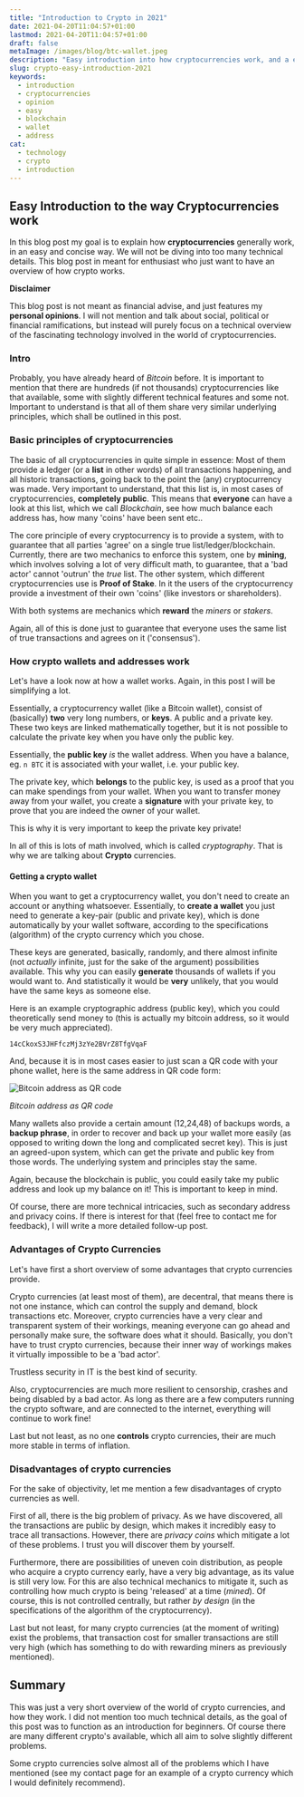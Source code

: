 ```yaml
---
title: "Introduction to Crypto in 2021"
date: 2021-04-20T11:04:57+01:00
lastmod: 2021-04-20T11:04:57+01:00
draft: false
metaImage: /images/blog/btc-wallet.jpeg
description: "Easy introduction into how cryptocurrencies work, and a easy and concise way. All cryptocurrencies share very similar underlying principles in regards to their ledger blockchain, wallets addresses and much more. Also, I will feature some advantages and disadvantages of crypto currencies."
slug: crypto-easy-introduction-2021
keywords:
  - introduction
  - cryptocurrencies
  - opinion
  - easy
  - blockchain
  - wallet
  - address
cat:
  - technology
  - crypto
  - introduction
---
```


## Easy Introduction to the way Cryptocurrencies work

In this blog post my goal is to explain how **cryptocurrencies** generally work, in an easy and concise way.
We will not be diving into too many technical details.
This blog post in meant for enthusiast who just want to have an overview of how crypto works.

**Disclaimer**

This blog post is not meant as financial advise, and just features my **personal opinions**.
I will not mention and talk about social, political or financial ramifications, but instead will purely focus on a technical overview of the fascinating technology involved in the world of cryptocurrencies.

### Intro

Probably, you have already heard of *Bitcoin* before.
It is important to mention that there are hundreds (if not thousands) cryptocurrencies like that available, some with slightly different technical features and some not.
Important to understand is that all of them share very similar underlying principles, which shall be outlined in this post.

### Basic principles of cryptocurrencies

The basic of all cryptocurrencies in quite simple in essence:
Most of them provide a ledger (or a **list** in other words) of all transactions happening, and all historic transactions, going back to the point the (any) cryptocurrency was made.
Very important to understand, that this list is, in most cases of cryptocurrencies, **completely public**.
This means that **everyone** can have a look at this list, which we call *Blockchain*, see how much balance each address has, how many 'coins' have been sent etc..

The core principle of every cryptocurrency is to provide a system, with to guarantee that all parties 'agree' on a single true list/ledger/blockchain.
Currently, there are two mechanics to enforce this system, one by **mining**, which involves solving a lot of very difficult math, to guarantee, that a 'bad actor' cannot 'outrun' the *true* list.
The other system, which different cryptocurrencies use is **Proof of Stake**.
In it the users of the cryptocurrency provide a investment of their own 'coins' (like investors or shareholders).

With both systems are mechanics which **reward** the *miners* or *stakers*.

Again, all of this is done just to guarantee that everyone uses the same list of true transactions and agrees on it ('consensus').

### How crypto wallets and addresses work

Let's have a look now at how a wallet works.
Again, in this post I will be simplifying a lot.

Essentially, a cryptocurrency wallet (like a Bitcoin wallet), consist of (basically) **two** very long numbers, or **keys**.
A public and a private key.
These two keys are linked mathematically together, but it is not possible to calculate the private key when you have only the public key. 

Essentially, the **public key** *is* the wallet address.
When you have a balance, eg. `n BTC` it is associated with your wallet, i.e. your public key.

The private key, which **belongs** to the public key, is used as a proof that you can make spendings from your wallet.
When you want to transfer money away from your wallet, you create a **signature** with your private key, to prove that you are indeed the owner of your wallet.

This is why it is very important to keep the private key private!

In all of this is lots of math involved, which is called *cryptography*.
That is why we are talking about **Crypto** currencies.

#### Getting a crypto wallet

When you want to get a cryptocurrency wallet, you don't need to create an account or anything whatsoever.
Essentially, to **create a wallet** you just need to generate a key-pair (public and private key), which is done automatically by your wallet software, according to the specifications (algorithm) of the crypto currency which you chose.

These keys are generated, basically, randomly, and there almost infinite (not *actually* infinite, just for the sake of the argument) possibilities available.
This why you can easily **generate** thousands of wallets if you would want to.
And statistically it would be **very** unlikely, that you would have the same keys as someone else.

Here is an example cryptographic address (public key), which you could theoretically send money to (this is actually my bitcoin address, so it would be very much appreciated).
```
14cCkoxS3JHFfczMj3zYe2BVrZ8TfgVqaF
```

And, because it is in most cases easier to just scan a QR code with your phone wallet, here is the same address in QR code form:

![Bitcoin address as QR code](/images/blog/btc-wallet.jpeg)

*Bitcoin address as QR code*

Many wallets also provide a certain amount (12,24,48) of backups words, a **backup phrase**, in order to recover and back up your wallet more easily (as opposed to writing down the long and complicated secret key).
This is just an agreed-upon system, which can get the private and public key from those words.
The underlying system and principles stay the same.

Again, because the blockchain is public, you could easily take my public address and look up my balance on it!
This is important to keep in mind.

Of course, there are more technical intricacies, such as secondary address and privacy coins.
If there is interest for that (feel free to contact me for feedback), I will write a more detailed follow-up post.

### Advantages of Crypto Currencies

Let's have first a short overview of some advantages that crypto currencies provide.

Crypto currencies (at least most of them), are decentral, that means there is not one instance, which can control the supply and demand, block transactions etc.
Moreover, crypto currencies have a very clear and transparent system of their workings, meaning everyone can go ahead and personally make sure, the software does what it should.
Basically, you don't have to trust crypto currencies, because their inner way of workings makes it virtually impossible to be a 'bad actor'.

Trustless security in IT is the best kind of security.

Also, cryptocurrencies are much more resilient to censorship, crashes and being disabled by a bad actor.
As long as there are a few computers running the crypto software, and are connected to the internet, everything will continue to work fine!

Last but not least, as no one **controls** crypto currencies, their are much more stable in terms of inflation.

### Disadvantages of crypto currencies

For the sake of objectivity, let me mention a few disadvantages of crypto currencies as well.

First of all, there is the big problem of privacy.
As we have discovered, all the transactions are public by design, which makes it incredibly easy to trace all transactions.
However, there are *privacy coins* which mitigate a lot of these problems.
I trust you will discover them by yourself.

Furthermore, there are possibilities of uneven coin distribution, as people who acquire a crypto currency early, have a very big advantage, as its value is still very low.
For this are also technical mechanics to mitigate it, such as controlling how much crypto is being 'released' at a time (*mined*).
Of course, this is not controlled centrally, but rather *by design* (in the specifications of the algorithm of the cryptocurrency).

Last but not least, for many crypto currencies (at the moment of writing) exist the problems, that transaction cost for smaller transactions are still very high (which has something to do with rewarding miners as previously mentioned).

## Summary

This was just a very short overview of the world of crypto currencies, and how they work.
I did not mention too much technical details, as the goal of this post was to function as an introduction for beginners.
Of course there are many different crypto's available, which all aim to solve slightly different problems.

Some crypto currencies solve almost all of the problems which I have mentioned (see my contact page for an example of a crypto currency which I would definitely recommend).
